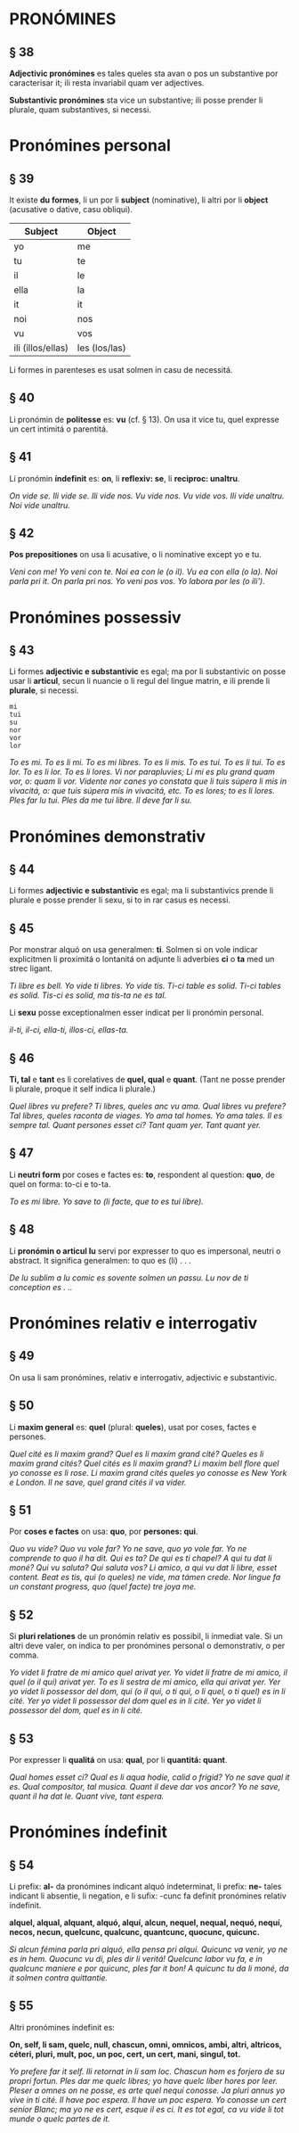 # PRONÓMINES

## § 38

**Adjectivic pronómines** es tales queles sta avan o pos un substantive por caracterisar it; ili resta ínvariabil quam ver adjectives.

**Substantivic pronómines** sta vice un substantive; ili posse prender li plurale, quam substantives, si necessi.

# Pronómines personal

## § 39

It existe **du formes**, li un por li **subject** (nominative), li altri por li **object** (acusative o dative, casu obliqui).

| Subject | Object |
| --- | --- |
| yo | me |
| tu | te |
| il | le |
| ella | la |
| it | it |
| noi | nos |
| vu | vos |
| ili (illos/ellas) | les (los/las) |

Li formes in parenteses es usat solmen in casu de necessitá.

## § 40

Li pronómin de **politesse** es: **vu** (cf. § 13). On usa it vice tu, quel expresse un cert intimitá o parentitá.

## § 41

Li pronómin **índefinit** es: **on**, li **reflexiv: se**, li **reciproc: unaltru**.

_On vide se. Ili vide se. Ili vide nos. Vu vide nos. Vu vide vos. Ili vide unaltru. Noi vide unaltru._

## § 42

**Pos prepositiones** on usa li acusative, o li nominative except yo e tu.

_Veni con me! Yo veni con te. Noi ea con le (o il). Vu ea con ella (o la). Noi parla pri it. On parla pri nos. Yo veni pos vos. Yo labora por les (o ili')._

# Pronómines possessiv

## § 43

Li formes **adjectivic e substantivic** es egal; ma por li substantivic on posse usar li **articul**, secun li nuancie o li regul del lingue matrin, e ili prende li **plurale**, si necessi.

```
mi
tui
su
nor
vor
lor
```

_To es mi. To es li mi. To es mi libres. To es li mis. To es tui. To es li tui. To es lor. To es li lor. To es li lores. Vi nor parapluvies; Li mi es plu grand quam vor, o: quam li vor. Vidente nor canes yo constata que li tuis súpera li mis in vìvacitá, o: que tuis súpera mís in vivacitá, etc. To es lores; to es li lores. Ples far lu tui. Ples da me tui libre. Il deve far li su._

# Pronómines demonstrativ

## § 44

Li formes **adjectivic e substantivic** es egal; ma li substantivics prende li plurale e posse prender li sexu, si to in rar casus es necessi.

## § 45

Por monstrar alquó on usa generalmen: **ti**. Solmen si on vole indicar explicitmen li proximitá o lontanitá on adjunte li adverbies **ci** o **ta** med un strec ligant.

_Ti libre es bell. Yo vide ti libres. Yo vide tís. Ti-ci table es solid. Ti-ci tables es solid. Tis-ci es solid, ma tis-ta ne es tal._

Li **sexu** posse exceptionalmen esser indicat per li pronómin personal.

_il-ti, il-ci, ella-ti, illos-ci, ellas-ta._

## § 46

**Ti, tal** e **tant** es li corelatives de **quel, qual** e **quant**. (Tant ne posse prender li plurale, proque it self indica li plurale.)

_Quel libres vu prefere? Ti libres, queles anc vu ama. Qual libres vu prefere? Tal libres, queles raconta de viages. Yo ama tal homes. Yo ama tales. Il es sempre tal. Quant persones esset ci? Tant quam yer. Tant quant yer._

## § 47

Li **neutri form** por coses e factes es: **to**, respondent al question: **quo**, de quel on forma: to-ci e to-ta.

_To es mi libre. Yo save to (li facte, que to es tui líbre)._

## § 48

Li **pronómin o articul lu** servi por expresser to quo es impersonal, neutri o abstract. It significa generalmen: to quo es (li) . . .

_De lu sublim a lu comic es sovente solmen un passu. Lu nov de ti conception es . .._

# Pronómines relativ e interrogativ

## § 49

On usa li sam pronómines, relativ e interrogativ, adjectivic e substantivic.

## § 50

Li **maxim general** es: **quel** (plural: **queles**), usat por coses, factes e persones.

_Quel cité es li maxim grand? Quel es li maxím grand cité? Queles es li maxim grand cités? Quel cités es li maxim grand? Li maxim bell flore quel yo conosse es li rose. Li maxim grand cités queles yo conosse es New York e London. Il ne save, quel grand cités il va vider._

## § 51

Por **coses e factes** on usa: **quo**, por **persones: qui**.

_Quo vu víde? Quo vu vole far? Yo ne save, quo yo vole far. Yo ne comprende to quo il ha dit. Qui es ta? De qui es ti chapel? A qui tu dat li moné? Qui vu saluta? Qui saluta vos? Li amico, a qui vu dat li libre, esset content. Beat es tis, qui (o queles) ne vide, ma támen crede. Nor lingue fa un constant progress, quo (quel facte) tre joya me._

## § 52

Si **pluri relationes** de un pronómin relativ es possibil, li ínmediat vale. Si un altri deve valer, on indica to per pronómines personal o demonstrativ, o per comma.

_Yo videt li fratre de mi amico quel arivat yer. Yo videt li fratre de mi amico, il quel (o il qui) arivat yer. To es li sestra de mi amico, ella qui arivat yer. Yer yo videt li possessor del dom, qui (o il qui, o ti qui, o li quel, o ti quel) es in li cité. Yer yo videt li possessor del dom quel es in li cité. Yer yo videt li possessor del dom, quel es in Ii cíté._

## § 53

Por expresser li **qualitá** on usa: **qual**, por li **quantitá: quant**.

_Qual homes esset ci? Qual es li aqua hodíe, calid o frigid? Yo ne save qual it es. Qual compositor, tal musica. Quant il deve dar vos ancor? Yo ne save, quant il ha dat le. Quant vive, tant espera._

# Pronómines índefinit

## § 54

Li prefix: **al-** da pronómines indicant alquó índeterminat, li prefix: **ne-** tales indicant li absentie, li negation, e li sufix: -cunc fa definit pronómines relativ índefinit.

**alquel, alqual, alquant, alquó, alquí, alcun, nequel, nequal, nequó, nequí, necos, necun, quelcunc, qualcunc, quantcunc, quocunc, quicunc.**

_Si alcun fémina parla pri alquó, ella pensa pri alquí. Quicunc va venir, yo ne es in hem. Quocunc vu di, ples dir li veritá! Quelcunc labor vu fa, e in qualcunc maniere e por quicunc, ples far it bon! A quicunc tu da li moné, da it solmen contra quittantie._

## § 55

Altri pronómines índefinit es:

**On, self, li sam, quelc, null, chascun, omni, omnicos, ambi, altri, altricos, céteri, pluri, mult, poc, un poc, cert, un cert, mani, singul, tot.**

_Yo prefere far it self. Ili retornat in li sam loc. Chascun hom es forjero de su propri fortun. Ples dar me quelc libres; yo have quelc líber hores por leer. Pleser a omnes on ne posse, es arte quel nequí conosse. Ja pluri annus yo vive in ti cité. Il have poc espera. Il have un poc espera. Yo conosse un cert senior Blanc; ma yo ne es cert, esque il es ci. It es tot egal, ca vu vide li tot munde o quelc partes de it._
